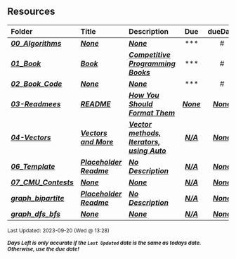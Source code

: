 ## Resources

| Folder | Title | Description | Due | dueDate |  |
|:------|:------|:------|:-----:|:-----:|-----|
| ***<a href="https://github.com/rugbyprof/4883-Programming_Techniques/tree/master/Resources/00_Algorithms">00_Algorithms</a>*** | ***<a href="https://github.com/rugbyprof/4883-Programming_Techniques/tree/master/Resources/00_Algorithms">None</a>*** | ***<a href="https://github.com/rugbyprof/4883-Programming_Techniques/tree/master/Resources/00_Algorithms">None</a>*** | ***<a href="https://github.com/rugbyprof/4883-Programming_Techniques/tree/master/Resources/00_Algorithms">| #   | File                             | Description |</a>*** | ***<a href="https://github.com/rugbyprof/4883-Programming_Techniques/tree/master/Resources/00_Algorithms">None</a>*** |  |
| ***<a href="https://github.com/rugbyprof/4883-Programming_Techniques/tree/master/Resources/01_Book">01_Book</a>*** | ***<a href="https://github.com/rugbyprof/4883-Programming_Techniques/tree/master/Resources/01_Book"> Book  </a>*** | ***<a href="https://github.com/rugbyprof/4883-Programming_Techniques/tree/master/Resources/01_Book"> Competitive Programming Books</a>*** | ***<a href="https://github.com/rugbyprof/4883-Programming_Techniques/tree/master/Resources/01_Book">| #  | Name  | Link |</a>*** | ***<a href="https://github.com/rugbyprof/4883-Programming_Techniques/tree/master/Resources/01_Book">None</a>*** |  |
| ***<a href="https://github.com/rugbyprof/4883-Programming_Techniques/tree/master/Resources/02_Book_Code">02_Book_Code</a>*** | ***<a href="https://github.com/rugbyprof/4883-Programming_Techniques/tree/master/Resources/02_Book_Code">None</a>*** | ***<a href="https://github.com/rugbyprof/4883-Programming_Techniques/tree/master/Resources/02_Book_Code">None</a>*** | ***<a href="https://github.com/rugbyprof/4883-Programming_Techniques/tree/master/Resources/02_Book_Code">| #   | File                   | Description |</a>*** | ***<a href="https://github.com/rugbyprof/4883-Programming_Techniques/tree/master/Resources/02_Book_Code">None</a>*** |  |
| ***<a href="https://github.com/rugbyprof/4883-Programming_Techniques/tree/master/Resources/03-Readmees">03-Readmees</a>*** | ***<a href="https://github.com/rugbyprof/4883-Programming_Techniques/tree/master/Resources/03-Readmees"> README </a>*** | ***<a href="https://github.com/rugbyprof/4883-Programming_Techniques/tree/master/Resources/03-Readmees"> How You Should Format Them</a>*** | ***<a href="https://github.com/rugbyprof/4883-Programming_Techniques/tree/master/Resources/03-Readmees"> None</a>*** | ***<a href="https://github.com/rugbyprof/4883-Programming_Techniques/tree/master/Resources/03-Readmees">None</a>*** |  |
| ***<a href="https://github.com/rugbyprof/4883-Programming_Techniques/tree/master/Resources/04-Vectors">04-Vectors</a>*** | ***<a href="https://github.com/rugbyprof/4883-Programming_Techniques/tree/master/Resources/04-Vectors"> Vectors and More </a>*** | ***<a href="https://github.com/rugbyprof/4883-Programming_Techniques/tree/master/Resources/04-Vectors"> Vector methods, Iterators, using Auto</a>*** | ***<a href="https://github.com/rugbyprof/4883-Programming_Techniques/tree/master/Resources/04-Vectors">N/A</a>*** | ***<a href="https://github.com/rugbyprof/4883-Programming_Techniques/tree/master/Resources/04-Vectors">None</a>*** |  |
| ***<a href="https://github.com/rugbyprof/4883-Programming_Techniques/tree/master/Resources/06_Template">06_Template</a>*** | ***<a href="https://github.com/rugbyprof/4883-Programming_Techniques/tree/master/Resources/06_Template"> Placeholder Readme </a>*** | ***<a href="https://github.com/rugbyprof/4883-Programming_Techniques/tree/master/Resources/06_Template"> No Description</a>*** | ***<a href="https://github.com/rugbyprof/4883-Programming_Techniques/tree/master/Resources/06_Template">N/A</a>*** | ***<a href="https://github.com/rugbyprof/4883-Programming_Techniques/tree/master/Resources/06_Template">None</a>*** |  |
| ***<a href="https://github.com/rugbyprof/4883-Programming_Techniques/tree/master/Resources/07_CMU_Contests">07_CMU_Contests</a>*** | ***<a href="https://github.com/rugbyprof/4883-Programming_Techniques/tree/master/Resources/07_CMU_Contests">None</a>*** | ***<a href="https://github.com/rugbyprof/4883-Programming_Techniques/tree/master/Resources/07_CMU_Contests">None</a>*** | ***<a href="https://github.com/rugbyprof/4883-Programming_Techniques/tree/master/Resources/07_CMU_Contests">N/A</a>*** | ***<a href="https://github.com/rugbyprof/4883-Programming_Techniques/tree/master/Resources/07_CMU_Contests">None</a>*** |  |
| ***<a href="https://github.com/rugbyprof/4883-Programming_Techniques/tree/master/Resources/graph_bipartite">graph_bipartite</a>*** | ***<a href="https://github.com/rugbyprof/4883-Programming_Techniques/tree/master/Resources/graph_bipartite"> Placeholder Readme </a>*** | ***<a href="https://github.com/rugbyprof/4883-Programming_Techniques/tree/master/Resources/graph_bipartite"> No Description</a>*** | ***<a href="https://github.com/rugbyprof/4883-Programming_Techniques/tree/master/Resources/graph_bipartite">N/A</a>*** | ***<a href="https://github.com/rugbyprof/4883-Programming_Techniques/tree/master/Resources/graph_bipartite">None</a>*** |  |
| ***<a href="https://github.com/rugbyprof/4883-Programming_Techniques/tree/master/Resources/graph_dfs_bfs">graph_dfs_bfs</a>*** | ***<a href="https://github.com/rugbyprof/4883-Programming_Techniques/tree/master/Resources/graph_dfs_bfs">None</a>*** | ***<a href="https://github.com/rugbyprof/4883-Programming_Techniques/tree/master/Resources/graph_dfs_bfs">None</a>*** | ***<a href="https://github.com/rugbyprof/4883-Programming_Techniques/tree/master/Resources/graph_dfs_bfs">N/A</a>*** | ***<a href="https://github.com/rugbyprof/4883-Programming_Techniques/tree/master/Resources/graph_dfs_bfs">None</a>*** |  |

<sup>Last Updated: 2023-09-20 (Wed @ 13:28)</sup> 

<sup>***Days Left is only accurate if the `Last Updated` date is the same as todays date. Otherwise, use the due date!***</sup> 